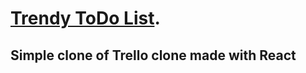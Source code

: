 # [Trendy ToDo List](https://itsgregt.github.io/trendy-todo/).
## Simple clone of Trello clone made with React
